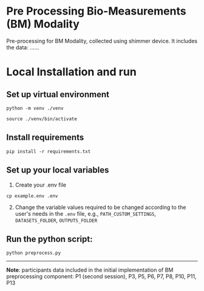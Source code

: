 # Pre Processing Bio-Measurements (BM) Modality

Pre-processing for BM Modality, collected using shimmer device.
It includes the data: ......

# Local Installation and run

## Set up virtual environment

`python -m venv ./venv`

`source ./venv/bin/activate`

## Install requirements

`pip install -r requirements.txt`

## Set up your local variables

1. Create your .env file

`cp example.env .env`

2. Change the variable values required to be changed according to the user's needs in the `.env` file, e.g., 
`PATH_CUSTOM_SETTINGS`, 
`DATASETS_FOLDER`, 
`OUTPUTS_FOLDER`

## Run the python script:

`python preprocess.py`

----

**Note**: participants data included in the initial implementation of BM preprocessing component:
P1 (second session), P3, P5, P6, P7, P8, P10, P11, P13
